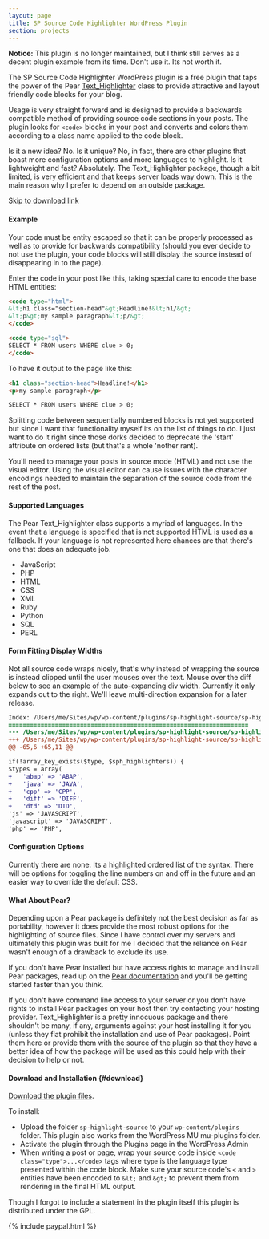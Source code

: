 ```yaml
---
layout: page
title: SP Source Code Highlighter WordPress Plugin
section: projects
---
```


<div class="alert warning">
    <b>Notice:</b> This plugin is no longer maintained, but I think still serves as a decent plugin example from its time. Don't use it. Its not worth it.
</div>

The SP Source Code Highlighter WordPress plugin is a free plugin that taps the power of the Pear <a href="http://pear.php.net/package/Text_Highlighter" title="Pear Text_Highlighter class">Text_Highlighter</a> class to provide attractive and layout friendly code blocks for your blog.

Usage is very straight forward and is designed to provide a backwards compatible method of providing source code sections in your posts. The plugin looks for `<code>` blocks in your post and converts and colors them according to a class name applied to the code block.

Is it a new idea? No. Is it unique? No, in fact, there are other plugins that boast more configuration options and more languages to highlight. Is it lightweight and fast? Absolutely. The Text_Highlighter package, though a bit limited, is very efficient and that keeps server loads way down. This is the main reason why I prefer to depend on an outside package.

<a class="darr" href="#download">Skip to download link</a>

#### Example

Your code must be entity escaped so that it can be properly processed as well as to provide for backwards compatibility (should you ever decide to not use the plugin, your code blocks will still display the source instead of disappearing in to the page).

Enter the code in your post like this, taking special care to encode the base HTML entities:

``` html
<code type="html">
&lt;h1 class="section-head"&gt;Headline!&lt;h1/&gt;
&lt;p&gt;my sample paragraph&lt;p/&gt;
</code>

<code type="sql">
SELECT * FROM users WHERE clue > 0;
</code>
```

To have it output to the page like this:

``` html
<h1 class="section-head">Headline!</h1>
<p>my sample paragraph</p>

SELECT * FROM users WHERE clue > 0;
```

Splitting code between sequentially numbered blocks is not yet supported but since I want that functionality myself its on the list of things to do. I just want to do it right since those dorks decided to deprecate the 'start' attribute on ordered lists (but that's a whole 'nother rant).

You'll need to manage your posts in source mode (HTML) and not use the visual editor. Using the visual editor can cause issues with the character encodings needed to maintain the separation of the source code from the rest of the post.

#### Supported Languages
The Pear Text_Highlighter class supports a myriad of languages. In the event that a language is specified that is not supported HTML is used as a fallback. If your language is not represented here chances are that there's one that does an adequate job.

- JavaScript
- PHP
- HTML
- CSS
- XML
- Ruby
- Python
- SQL
- PERL

#### Form Fitting Display Widths

Not all source code wraps nicely, that's why instead of wrapping the source is instead clipped until the user mouses over the text. Mouse over the diff below to see an example of the auto-expanding div width. Currently it only expands out to the right. We'll leave multi-direction expansion for a later release.

``` diff
Index: /Users/me/Sites/wp/wp-content/plugins/sp-highlight-source/sp-highlight-source.php
===================================================================
--- /Users/me/Sites/wp/wp-content/plugins/sp-highlight-source/sp-highlight-source.php	(revision 9)
+++ /Users/me/Sites/wp/wp-content/plugins/sp-highlight-source/sp-highlight-source.php	(working copy)
@@ -65,6 +65,11 @@

if(!array_key_exists($type, $sph_highlighters)) {
$types = array(
+	'abap' => 'ABAP',
+	'java' => 'JAVA',
+	'cpp' => 'CPP',
+	'diff' => 'DIFF',
+	'dtd' => 'DTD',
'js' => 'JAVASCRIPT',
'javascript' => 'JAVASCRIPT',
'php' => 'PHP',
```

#### Configuration Options

Currently there are none. Its a highlighted ordered list of the syntax. There will be options for toggling the line numbers on and off in the future and an easier way to override the default CSS.

#### What About Pear?

Depending upon a Pear package is definitely not the best decision as far as portability, however it does provide the most robust options for the highlighting of source files. Since I have control over my servers and ultimately this plugin was built for me I decided that the reliance on Pear wasn't enough of a drawback to exclude its use.

If you don't have Pear installed but have access rights to manage and install Pear packages, read up on the <a href="http://pear.php.net/manual/en/installation.php">Pear documentation</a> and you'll be getting started faster than you think.

If you don't have command line access to your server or you don't have rights to install Pear packages on your host then try contacting your hosting provider. Text_Highlighter is a pretty innocuous package and there shouldn't be many, if any, arguments against your host installing it for you (unless they flat prohibit the installation and use of Pear packages). Point them here or provide them with the source of the plugin so that they have a better idea of how the package will be used as this could help with their decision to help or not.

#### Download and Installation {#download}

<a href="http://top-frog.com/wp/wp-content/uploads/2009/07/sp-highlight-source-0.5.zip">Download the plugin files</a>.

To install:

- Upload the folder `sp-highlight-source` to your `wp-content/plugins` folder. This plugin also works from the WordPress MU mu-plugins folder.
- Activate the plugin through the Plugins page in the WordPress Admin
- When writing a post or page, wrap your source code inside `<code class="type">...</code>` tags where `type` is the language type presented within the code block. Make sure your source code's `<` and `>` entities have been encoded to `&lt;` and `&gt;` to prevent them from rendering in the final HTML output. 

Though I forgot to include a statement in the plugin itself this plugin is distributed under the GPL.

{% include paypal.html %}
